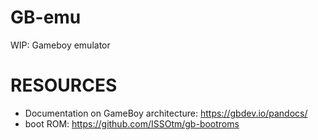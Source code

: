 # GB-emu
WIP: Gameboy emulator



# RESOURCES
- Documentation on GameBoy architecture: https://gbdev.io/pandocs/
- boot ROM: https://github.com/ISSOtm/gb-bootroms
